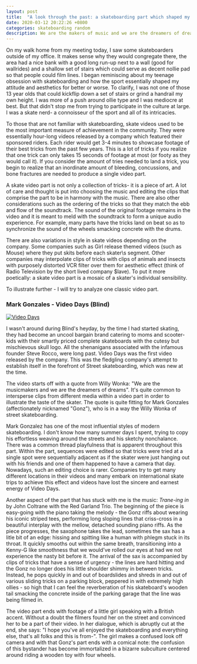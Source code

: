 ```yaml
---
layout: post
title:  "A look through the past: a skateboarding part which shaped my teenage years"
date: 2020-03-12 20:22:26 +0800
categories: skateboarding random
description: We are the makers of music and we are the dreamers of dreams
---
```

On my walk home from my meeting today, I saw some skateboarders outside of my office. It makes sense why they would congregate there, the area had a nice bank with a good long run-up next to a wall (good for wallrides) and a shallow set of stairs which could serve as decent nollie pad so that people could film lines. I began reminiscing about my teenage obsession with skateboarding and how the sport essentially shaped my attitude and aesthetics for better or worse. To clarify, I was not one of those 13 year olds that could kickflip down a set of stairs or grind a handrail my own height. I was more of a push around ollie type and I was mediocre at best. But that didn\'t stop me from trying to participate in the culture at large. I was a skate nerd- a connoisseur of the sport and all of its intricacies.

To those that are not familiar with skateboarding, skate videos used to be the most important measure of achievement in the community. They were essentially hour-long videos released by a company which featured their sponsored riders. Each rider would get 3-4 minutes to showcase footage of their best tricks from the past few years. This is a lot of tricks if you realize that one trick can only takes 15 seconds of footage at most (or footy as they would call it). If you consider the amount of tries needed to land a trick, you begin to realize that an inordinate amount of bleeding, concussions, and bone fractures are needed to produce a single video part.

A skate video part is not only a collection of tricks- it is a piece of art. A lot of care and thought is put into choosing the music and editing the clips that comprise the part to be in harmony with the music. There are also other considerations such as the ordering of the tricks so that they match the ebb and flow of the soundtrack. The sound of the original footage remains in the video and it is meant to meld with the soundtrack to form a unique audio experience. For example, many parts have the tricks land on beat so as to synchronize the sound of the wheels smacking concrete with the drums. 

There are also variations in style in skate videos depending on the company. Some companies such as Girl release themed videos (such as Mouse) where they put skits before each skater\s segment. Other companies may interpolate clips of tricks with clips of animals and insects with purposely distorted VCR filter over them for aesthetic effect (think of Radio Television by the short lived company $lave). To put it more poetically: a skate video part is a mosaic of a skater\'s individual sensibility.

To illustrate further - I will try to analyze one classic video part.


### Mark Gonzales - Video Days (Blind)
[![Video Days](https://img.youtube.com/vi/gizM-PuVnY0/0.jpg)](https://www.youtube.com/watch?v=gizM-PuVnY0 "Video Days")


I wasn\'t around during Blind\'s heyday, by the time I had started skating, they had become an uncool bargain brand catering to moms and scooter-kids with their smartly priced complete skateboards with the cutesy but mischievous skull logo. All the shenanigans associated with the infamous founder Steve Rocco, were long past. Video Days was the first video released by the company. This was the fledgling company\'s attempt to establish itself in the forefront of Street skateboarding, which was new at the time.

The video starts off with a quote from Willy Wonka: "We are the musicmakers and we are the dreamers of dreams". It\'s quite common to intersperse clips from different media within a video part in order to illustrate the taste of the skater. The quote is quite fitting for Mark Gonzales (affectionately nicknamed "Gonz"), who is in a way the Willy Wonka of street skateboarding. 

Mark Gonzalez has one of the most influential styles of modern skateboarding. I don\'t know how many summer days I spent, trying to copy his effortless weaving around the streets and his sketchy nonchalance. There was a common thread playfulness that is apparent throughout this part. Within the part, sequences were edited so that tricks were tried at a single spot were sequentially adjacent as if the skater were just hanging out with his friends and one of them happened to have a camera that day. Nowadays, such an editing choice is rarer. Companies try to get many different locations in their videos and many embark on international skate trips to achieve this effect and videos have lost the sincere and earnest energy of Video Days. 

Another aspect of the part that has stuck with me is the music: *Trane-ing in* by John Coltrane with the Red Garland Trio. The beginning of the piece is easy-going with the piano taking the melody - the Gonz riffs about wearing his iconic striped tees, performing long sloping lines that criss-cross in a beautiful interplay with the mellow, detached sounding piano riffs. As the piece progresses, the saxophone takes the lead, sometimes the sax has a litle bit of an edge: hissing and spitting like a human with phlegm stuck in its throat. It quickly smooths out within the same breath, transitioning into a Kenny-G like smoothness that we would\'ve rolled our eyes at had we not experience the nasty bit before it. The arrival of the sax is accompanied by clips of tricks that have a sense of urgency - the lines are hard hitting and the Gonz no longer does his little shoulder shimmy in between tricks. Instead, he pops quickly in and out of boardslides and shreds in and out of various sliding tricks on a parking block, peppered in with extremely high ollies - so high that I can feel the reverberation of his skateboard\'s wooden tail smacking the concrete inside of the parking garage that the line was being filmed in. 

The video part ends with footage of a little girl speaking with a British accent. Without a doubt the filmers found her on the street and convinced her to be a part of their video. In her dialogue, which is abruptly cut at the end, she says: "I hope you\'ve all enjoyed the skateboarding and everything else, that\'s all folks and this is from-". The girl makes a confused look off camera and with that Gonz\'s part ends with a comical note: the confusion of this bystander has become immortalized in a bizarre subculture centered around riding a wooden toy with four wheels.

